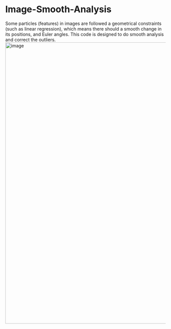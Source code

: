 # Image-Smooth-Analysis
Some particles (features) in images are followed a geometrical constraints (such as linear regression), which means there should a smooth change in its positions, and Euler angles. This code is designed to do smooth analysis and correct the outliers.
<img width="885" alt="image" src="https://user-images.githubusercontent.com/94659159/179382375-0371f9c8-cd90-49fa-a243-9125003d7b19.png">
